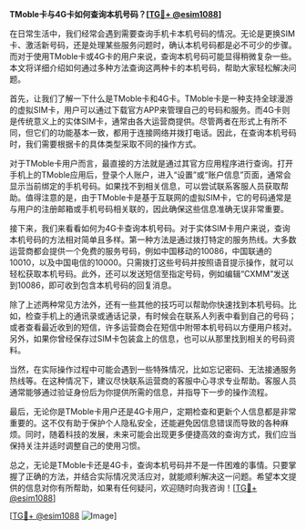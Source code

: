 **TMoble卡与4G卡如何查询本机号码？[[TG💪+ @esim1088](https://t.me/s/esim1088)]**

在日常生活中，我们经常会遇到需要查询手机卡本机号码的情况。无论是更换SIM卡、激活新号码，还是处理某些服务问题时，确认本机号码都是必不可少的步骤。而对于使用TMoble卡或4G卡的用户来说，查询本机号码可能显得稍微复杂一些。本文将详细介绍如何通过多种方法查询这两种卡的本机号码，帮助大家轻松解决问题。

首先，让我们了解一下什么是TMoble卡和4G卡。TMoble卡是一种支持全球漫游的虚拟SIM卡，用户可以通过下载官方APP来管理自己的号码和服务。而4G卡则是传统意义上的实体SIM卡，通常由各大运营商提供。尽管两者在形式上有所不同，但它们的功能基本一致，都用于连接网络并拨打电话。因此，在查询本机号码时，我们需要根据卡的具体类型采取不同的操作方式。

对于TMoble卡用户而言，最直接的方法就是通过其官方应用程序进行查询。打开手机上的TMoble应用后，登录个人账户，进入“设置”或“账户信息”页面，通常会显示当前绑定的手机号码。如果找不到相关信息，可以尝试联系客服人员获取帮助。值得注意的是，由于TMoble卡是基于互联网的虚拟SIM卡，它的号码通常是与用户的注册邮箱或手机号码相关联的，因此确保这些信息准确无误非常重要。

接下来，我们来看看如何为4G卡查询本机号码。对于实体SIM卡用户来说，查询本机号码的方法相对简单且多样。第一种方法是通过拨打特定的服务热线。大多数运营商都会提供一个免费的服务号码，例如中国移动的10086，中国联通的10010，以及中国电信的10000。只需拨打这些号码并按照语音提示操作，就可以轻松获取本机号码。此外，还可以发送短信至指定号码，例如编辑“CXMM”发送到10086，即可收到包含本机号码的回复消息。

除了上述两种常见方法外，还有一些其他的技巧可以帮助你快速找到本机号码。比如，检查手机上的通讯录或通话记录，有时候会在联系人列表中看到自己的号码；或者查看最近收到的短信，许多运营商会在短信中附带本机号码以方便用户核对。另外，如果你曾经保存过SIM卡包装盒上的信息，也可以从那里找到相关的号码资料。

当然，在实际操作过程中可能会遇到一些特殊情况，比如忘记密码、无法接通服务热线等。在这种情况下，建议尽快联系运营商的客服中心寻求专业帮助。客服人员通常能够通过验证身份后为你提供所需的信息，并指导下一步的操作流程。

最后，无论你是TMoble卡用户还是4G卡用户，定期检查和更新个人信息都是非常重要的。这不仅有助于保护个人隐私安全，还能避免因信息错误而导致的各种麻烦。同时，随着科技的发展，未来可能会出现更多便捷高效的查询方式，我们应当保持关注并适时调整自己的使用习惯。

总之，无论是TMoble卡还是4G卡，查询本机号码并不是一件困难的事情。只要掌握了正确的方法，并结合实际情况灵活应对，就能顺利解决这一问题。希望本文提供的信息对你有所帮助，如果有任何疑问，欢迎随时向我咨询！[[TG💪+ @esim1088](https://t.me/s/esim1088)]

[[TG💪+ @esim1088](https://t.me/s/esim1088) ![Image](https://i.postimg.cc/4NQfJmqS/Snipaste-2025-05-13-00-14-12.png)]